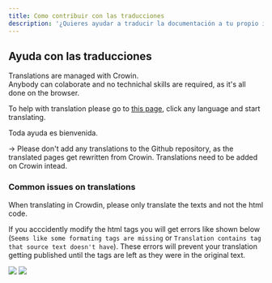 ```yaml
---
title: Como contribuir con las traducciones
description: '¿Quieres ayudar a traducir la documentación a tu propio idioma?'
---
```


## Ayuda con las traducciones

Translations are managed with Crowin.  
Anybody can colaborate and no technichal skills are required, as it's all done on the browser.

To help with translation please go to [this page](https://crowdin.com/project/docsstacksco), click any language and start translating.

Toda ayuda es bienvenida.

-> Please don't add any translations to the Github repository, as the translated pages get rewritten from Crowin. Translations need to be added on Crowin intead.

### Common issues on translations

When translating in Crowdin, please only translate the texts and not the html code.

If you acccidently modify the html tags you will get errors like shown below (`Seems like some formating tags are missing` or `Translation contains tag that source text doesn't have`). These errors will prevent your translation getting published until the tags are left as they were in the original text.

![](/images/crowdin-qa-issue-formatting_tags_missing.png) ![](/images/crowdin-qa-issue-tag_source.png)

